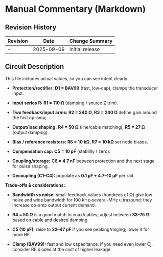 # Manual Commentary (Markdown)

## Revision History

| Revision | Date       | Change Summary  |
| -------- | ---------- | --------------- |
| -        | 2025-09-09 | Initial release |

## Circuit Description

This file includes actual values, so you can see intent clearly:

- **Protection/rectifier:** **D1 = BAV99** (fast, low-cap), clamps the transducer input.
    
- **Input series R:** **R1 = 110 Ω** (damping / source Z trim).
    
- **Two feedback/input arms:** **R2 = 240 Ω**, **R3 = 240 Ω** define gain around the first op-amp;
    
- **Output/load shaping:** **R4 = 50 Ω** (line/cable matching), **R5 = 27 Ω** (output damping).
    
- **Bias / reference resistors:** **R6 = 10 kΩ**, **R7 = 10 kΩ** set node biases.
    
- **Compensation cap:** **C5 = 10 pF** (stability / zero).
    
- **Coupling/storage:** **C6 = 4.7 nF** between protection and the next stage for pulse shaping.
    
- **Decoupling (C1–C4):** populate as **0.1 µF + 4.7–10 µF** per rail.
    

**Trade-offs & considerations:**

- **Bandwidth vs noise:** small feedback values (hundreds of Ω) give low noise and wide bandwidth for 100 kHz–several-MHz ultrasound; they increase op-amp output current demand.
    
- **R4 = 50 Ω** is a good match to coax/cables; adjust between **33–75 Ω** based on cable and desired damping.
    
- **C5 (10 pF)**: raise to **22–47 pF** if you see peaking/ringing; lower it for more HF.
    
- **Clamp (BAV99):** fast and low capacitance; if you need even lower Cj, consider RF diodes at the cost of higher leakage.